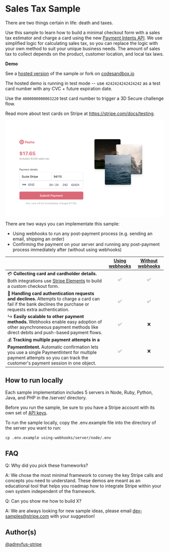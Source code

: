# Sales Tax Sample
There are two things certain in life: death and taxes.

Use this sample to learn how to build a minimal checkout form with a sales tax estimator and charge a card using the new [Payment Intents API](https://stripe.com/docs/payments/payment-intents). We use simplified logic for calculating sales tax, so you can replace the logic with your own method to suit your unique business needs. The amount of sales tax to collect depends on the product, customer location, and local tax laws.

**Demo**

See a [hosted version](https://cf6kr.sse.codesandbox.io/) of the sample or fork on [codesandbox.io](https://codesandbox.io/s/stripe-sample-sales-tax-cf6kr)

The hosted demo is running in test mode -- use `4242424242424242` as a test card number with any CVC + future expiration date.

Use the `4000000000003220` test card number to trigger a 3D Secure challenge flow.

Read more about test cards on Stripe at https://stripe.com/docs/testing.

<img src="./sales-tax-preview.png" alt="Checkout page with sales tax" align="center">

There are two ways you can implementate this sample:
* Using webhooks to run any post-payment process (e.g. sending an email, shipping an order)
* Confirming the payment on your server and running any post-payment process immediately after (without using webhooks)

<!-- prettier-ignore -->
|     | [Using webhooks](/using-webhooks) | [Without webhooks](/without-webhooks)
:--- | :---: | :---:
💳 **Collecting card and cardholder details.** Both integrations use [Stripe Elements](https://stripe.com/docs/stripe-js) to build a custom checkout form. | ✅  | ✅ |
🙅 **Handling card authentication requests and declines.** Attempts to charge a card can fail if the bank declines the purchase or requests extra authentication.  | ✅  | ✅ |
↪️ **Easily scalable to other payment methods.** Webhooks enable easy adoption of other asynchroneous payment methods like direct debits and push-based payment flows. | ✅ | ❌ |
💰 **Tracking multiple payment attempts in a PaymentIntent.** Automatic confirmation lets you use a single PaymentIntent for multiple payment attempts so you can track the customer's payment session in one object. | ✅ | ❌ |


## How to run locally
Each sample implementation includes 5 servers in Node, Ruby, Python, Java, and PHP in the /server/ directory. 

Before you run the sample, be sure to you have a Stripe account with its own set of [API keys](https://stripe.com/docs/development#api-keys).

To run the sample locally, copy the .env.example file into the directory of the server you want to run: 

```
cp .env.example using-webhooks/server/node/.env
```

## FAQ
Q: Why did you pick these frameworks?

A: We chose the most minimal framework to convey the key Stripe calls and concepts you need to understand. These demos are meant as an educational tool that helps you roadmap how to integrate Stripe within your own system independent of the framework.

Q: Can you show me how to build X?

A: We are always looking for new sample ideas, please email dev-samples@stripe.com with your suggestion!

## Author(s)
[@adreyfus-stripe](https://twitter.com/adrind)
